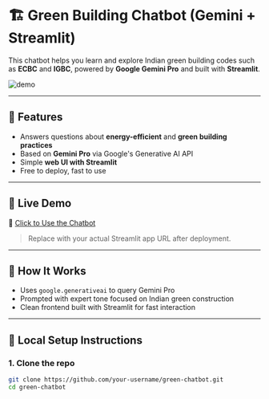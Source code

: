 # 🏗️ Green Building Chatbot (Gemini + Streamlit)

This chatbot helps you learn and explore Indian green building codes such as **ECBC** and **IGBC**, powered by **Google Gemini Pro** and built with **Streamlit**.

![demo](https://streamlit.io/images/brand/streamlit-logo-primary-colormark-darktext.png)

---

## 🌱 Features

- Answers questions about **energy-efficient** and **green building practices**
- Based on **Gemini Pro** via Google's Generative AI API
- Simple **web UI with Streamlit**
- Free to deploy, fast to use

---

## 🚀 Live Demo

🔗 [Click to Use the Chatbot](https://your-app-name.streamlit.app)

> Replace with your actual Streamlit app URL after deployment.

---

## 🧠 How It Works

- Uses `google.generativeai` to query Gemini Pro
- Prompted with expert tone focused on Indian green construction
- Clean frontend built with Streamlit for fast interaction

---

## 🔧 Local Setup Instructions

### 1. Clone the repo

```bash
git clone https://github.com/your-username/green-chatbot.git
cd green-chatbot
